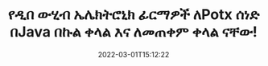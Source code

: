 ---
############################# Static ############################
layout: "auto-gen-signature"
date: 2022-03-01T15:12:22
draft: false
operation: Sign
signaturetype: Metadata
fileformat: Potx
productName: Java
lang: am
productCode: java
otherformats: pdf doc docx docm dot dotm dotx odt ott rtf xls xlsx xlsm xlsb csv ods ots xltx xltm ppt pptx pps ppsx odp otp potx potm pptm ppsm png jpg bmp gif tiff svg webp wmf
breadcrumb: Put Metadata signature on Potx for Java

############################# Head ############################
head_title: "ሜታዳታ ኤሌክትሮኒካዊ ፊርማዎችን ወደ Potx ሰነዶች በJava በኩል ጨምር"
head_description: "የJava ኮድ ሁለት መስመሮችን በመጠቀም በPotx ሰነዶችዎ ውስጥ ዲበ ውሂብን እንደ የተደበቀ ኤሌክትሮኒክ ፊርማ ይጠቀሙ። የንግድ ሰነዶችዎን እና ፋይሎችዎን በሜታዳታ መረጃ ለመፈረም የቡድንDocs ሰነድ ፊርማ ኤፒአይ ይጠቀሙ።"

############################# Header ############################
title: "የዲበ ውሂብ ኤሌክትሮኒክ ፊርማዎች ለPotx ሰነድ በJava በኩል ቀላል እና ለመጠቀም ቀላል ናቸው!"
description: "የእርስዎን Potx ሰነዶች እና ኮንትራቶች ከተደበቁ ዲበ ውሂብ ግቤቶች ጋር ይፈርሙ። ለፒዲኤፍ፣ ለኤምኤስ ዎርድ ሰነዶች፣ ለኤምኤስኤክሴል የስራ ደብተሮች፣ MS PowerPoint አቀራረቦች እና የተለያዩ የምስል ቅርጸቶች ያለ ምንም ችግር እና ተጨማሪ ኮድ ዲበ ዳታ ይፍጠሩ።"
bg_image: "https://cms.admin.containerize.com/templates/aspose/App_Themes/V3/images/bg/header1.png"
bg_overlay: false
button:
    enable: true

############################# SubMenu ############################
submenu:
    enable: true

    left:
        img_alt: "GroupDocs.Signature for Java"
        image: "https://cms.admin.containerize.com/templates/groupdocs/images/product-logos/90x90-noborder/groupdocs-signature-java.png"
        product: "GroupDocs.Signature"
        platform: "Java"



############################# About ############################
about:
    enable: true
    title: "ስለ GroupDocs.Signature for Java ዲበ ውሂብ ፊርማዎች ኤፒአይ"
    content: |
        [GroupDocs.Signature for Java](https://products.groupdocs.com/signature/java/) ለዲጂታል ሰነዶች ኢ-መፈረም ታዋቂ ኤፒአይ ነው። እንደ ጽሑፎች፣ ምስሎች፣ ዲጂታል ሰርተፊኬቶች፣ ባርኮዶች፣ QR-codes፣ ማህተሞች ወይም ሜታዳታ ያሉ ፊርማዎች አሉ። ፊርማዎች በፒዲኤፍ፣ በ MS Word ሰነዶች፣ በኤምኤስኤክሴል የስራ ደብተሮች፣ MS PowerPoint አቀራረቦች፣ አዶቤ ፎቶሾፕ ፋይሎች እና በተለያዩ የምስል ቅርጸቶች ላይ ሊቀመጡ ይችላሉ። ደንበኞች ሰነዳቸውን በመፈረም በእነዚያ ሰነዶች ላይ የተቀመጡትን ኢ-ፊርማዎች ማዘመን፣ መፈለግ፣ ማረጋገጥ፣ መሰረዝ ወይም አስቀድመው ማየት ይችላሉ። ከዚህም በላይ ለፊርማ ማበጀት ብዙ ችሎታዎች ቀርበዋል.
    

############################# Steps ############################
steps:
    enable: true
    title_left: "Potxን በ{{Signturetype}} በJava ለመፈረም ደረጃዎች"
    content_left: |
        [GroupDocs.Signature for Java](https://products.groupdocs.com/signature/java/) የPotx ሰነዶችን በMetadata ፊርማ በፍጥነት እና በቀላሉ የመፈረም ችሎታን ይሰጣል።
        
        * እንደ ዱካ ወይም የማህደረ ትውስታ ዥረት መፈረም ያለበትን Potx ፋይል የሚያቀርብ የፊርማ ክፍል ምሳሌ ይፍጠሩ
        * ቅጽበታዊ SignOptions ክፍል እና ሁሉንም የተፈለገውን ውሂብ ያዘጋጁ።
        * ውፅዓት Potx ፋይልን ወይም የማህደረ ትውስታ ዥረቱን የማለፊያ ዘዴ Signature.Sign()ን ጥራ

    title_right: " የስርዓት መስፈርቶች"
    content_right: |
        GroupDocs.Signature for Java በሁሉም ዋና መድረኮች እና ስርዓተ ክወናዎች ላይ ይደገፋሉ። ከዚህ በታች ያለውን ኮድ ከመተግበሩ በፊት፣ እባክዎ በስርዓትዎ ላይ የሚከተሉት ቅድመ ሁኔታዎች እንዳሉዎት ያረጋግጡ።

        * ስርዓተ ክወናዎች-ማይክሮሶፍት ዊንዶውስ ፣ ሊኑክስ ፣ ማክኦኤስ
        * የልማት አካባቢዎች፡ NetBeans, Intellij IDEA, Eclipse, etc.
        * Java runtime: J2SE 6.0 and above
        * የቅርብ ጊዜውን GroupDocs.Signature for Java ከ[Maven](https://repository.groupdocs.com/webapp/#/artifacts/browse/tree/General/repo/com/groupdocs/groupdocs-signature) ያግኙ
         
    code: |
        ```java    
                
        // Set up input Potx file
        String filePath = "input.potx";
        // Set up output file
        String outputFilePath = "output.potx";

        // Instantiate Signature for input file
        Signature signature = new Signature(filePath);

        // instantiate metadata signing options
        MetadataSignOptions options = new MetadataSignOptions();

        // setup Author property
        PresentationMetadataSignature mdSign_Author = new PresentationMetadataSignature("Author", "Mr.Scherlock Holmes");// String value
        options.getSignatures().add(mdSign_Author);
        // setup document data
        PresentationMetadataSignature mdSign_DocData = new PresentationMetadataSignature("CreatedOn", new Date());// Datetime value
        options.getSignatures().add(mdSign_DocData);
        // setup document id
        PresentationMetadataSignature mdSign_DocId = new PresentationMetadataSignature("DocumentId", 123456);// Integer value
        options.getSignatures().add(mdSign_DocId);

        // sign Potx document
        SignResult result = signature.sign(outputFilePath, options);

        ```

############################# Demos ############################
demos:
    enable: true
    title: "Potx ሰነዶችን በMetadata ቀጥታ ማሳያ በመፈረም ላይ"
    content: |
       የ[GroupDocs.Signature መተግበሪያ](https://products.groupdocs.app/signature/family) ድህረ ገጽን በመጎብኘት የPotx ፋይልን በተለያዩ ፊርማዎች አሁን ይፈርሙ። ነፃ የመስመር ላይ ማሳያ እርስዎን እየጠበቀዎት ነው።          

############################# More Formats ############################
more_formats:
    enable: true
    title: "ሌሎች የሚደገፉ የ{{Signturetype}} ፊርማዎች ለJava"
    content: |
        "እንዲሁም Potxን ከሌሎች የፊርማ አይነቶች ጋር መፈረም ትችላለህ። እባክዎን ከዚህ በታች ያለውን ዝርዝር ይመልከቱ።"
    format: 
       
       
back_to_top:
    enable: true
---